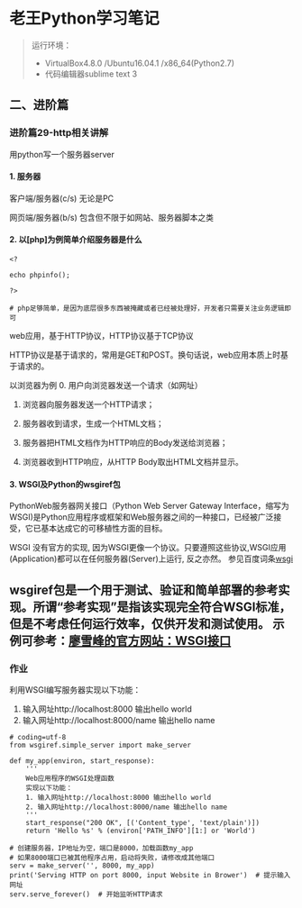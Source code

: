 # 老王Python学习笔记
> 运行环境：
>- VirtualBox4.8.0 /Ubuntu16.04.1 /x86_64(Python2.7)
>- 代码编辑器sublime text 3
## 二、进阶篇

### 进阶篇29-http相关讲解
用python写一个服务器server

#### 1. 服务器

客户端/服务器(c/s)
无论是PC

网页端/服务器(b/s)
包含但不限于如网站、服务器脚本之类


#### 2. 以[php]为例简单介绍服务器是什么

```
<?

echo phpinfo();

?>

# php足够简单，是因为底层很多东西被掩藏或者已经被处理好，开发者只需要关注业务逻辑即可
```

web应用，基于HTTP协议，HTTP协议基于TCP协议

HTTP协议是基于请求的，常用是GET和POST。换句话说，web应用本质上时基于请求的。

以浏览器为例
0. 用户向浏览器发送一个请求（如网址）

1. 浏览器向服务器发送一个HTTP请求；

2. 服务器收到请求，生成一个HTML文档；

3. 服务器把HTML文档作为HTTP响应的Body发送给浏览器；

4. 浏览器收到HTTP响应，从HTTP Body取出HTML文档并显示。

#### 3. WSGI及Python的wsgiref包
PythonWeb服务器网关接口（Python Web Server Gateway Interface，缩写为WSGI)是Python应用程序或框架和Web服务器之间的一种接口，已经被广泛接受，它已基本达成它的可移植性方面的目标。

WSGI 没有官方的实现, 因为WSGI更像一个协议。只要遵照这些协议,WSGI应用(Application)都可以在任何服务器(Server)上运行, 反之亦然。
参见百度词条[wsgi](http://baike.baidu.com/link?url=nEcbaJpCo3_GIc1aAL2K7hft5aeIfDLggDTh-Mcr3xOZEAw8DoPidGEIbQnqqTzE53F0TOhr_MapQCyQJ0oqka)

wsgiref包是一个用于测试、验证和简单部署的参考实现。所谓“参考实现”是指该实现完全符合WSGI标准，但是不考虑任何运行效率，仅供开发和测试使用。
示例可参考：[廖雪峰的官方网站：WSGI接口](http://www.liaoxuefeng.com/wiki/001374738125095c955c1e6d8bb493182103fac9270762a000/001386832689740b04430a98f614b6da89da2157ea3efe2000)
---

### 作业

利用WSGI编写服务器实现以下功能：
1. 输入网址http://localhost:8000 输出hello world
2. 输入网址http://localhost:8000/name 输出hello name

```
# coding=utf-8
from wsgiref.simple_server import make_server

def my_app(environ, start_response):
    '''
    Web应用程序的WSGI处理函数
    实现以下功能：
    1. 输入网址http://localhost:8000 输出hello world
    2. 输入网址http://localhost:8000/name 输出hello name
    '''
    start_response("200 OK", [('Content_type', 'text/plain')])
    return 'Hello %s' % (environ['PATH_INFO'][1:] or 'World')

# 创建服务器，IP地址为空，端口是8000，加载函数my_app
# 如果8000端口已被其他程序占用，启动将失败，请修改成其他端口
serv = make_server('', 8000, my_app)
print('Serving HTTP on port 8000, input Website in Brower')  # 提示输入网址
serv.serve_forever()  # 开始监听HTTP请求
```